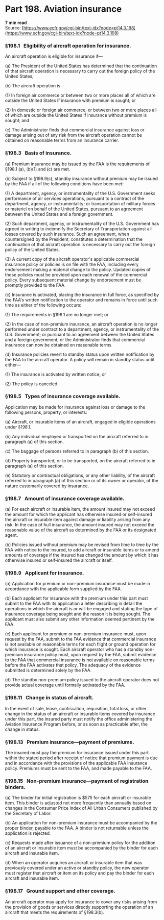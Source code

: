 # Part 198. Aviation insurance
**7 min read**  
Source: [https://www.ecfr.gov/cgi-bin/text-idx?node=pt14.3.198](https://www.ecfr.gov/cgi-bin/text-idx?node=pt14.3.198)

<div>

### §198.1   Eligibility of aircraft operation for insurance.

An aircraft operation is eligible for insurance if—

\(a\) The President of the United States has determined that the continuation of that aircraft operation is necessary to carry out the foreign policy of the United States;

\(b\) The aircraft operation is—

\(1\) In foreign air commerce or between two or more places all of which are outside the United States if insurance with premium is sought; or

\(2\) In domestic or foreign air commerce, or between two or more places all of which are outside the United States if insurance without premium is sought; and

\(c\) The Administrator finds that commercial insurance against loss or damage arising out of any risk from the aircraft operation cannot be obtained on reasonable terms from an insurance carrier.

### §198.3   Basis of insurance.

\(a\) Premium insurance may be issued by the FAA is the requirements of §198.1 (a), (b)(1) and (c) are met.

\(b\) Subject to §198.9(c), standby insurance without premium may be issued by the FAA if all of the following conditions have been met:

\(1\) A department, agency, or instrumentality of the U.S. Government seeks performance of air services operations, pursuant to a contract of the department, agency, or instrumentality; or transportation of military forces or materiel on behalf of the United States, pursuant to an agreement between the United States and a foreign government.

\(2\) Such department, agency, or instrumentality of the U.S. Government has agreed in writing to indemnify the Secretary of Transportation against all losses covered by such insurance. Such an agreement, when countersigned by the President, constitutes a determination that the continuation of that aircraft operation is necessary to carry out the foreign policy of the United States.

\(3\) A current copy of the aircraft operator's applicable commercial insurance policy or policies is on file with the FAA, including every endorsement making a material change to the policy. Updated copies of these policies must be provided upon each renewal of the commercial policy. Every subsequent material change by endorsement must be promptly provided to the FAA.

\(c\) Insurance is activated, placing the insurance in full force, as specified by the FAA's written notification to the operator and remains in force until such time as either of the following occurs:

\(1\) The requirements in §198.1 are no longer met; or

\(2\) In the case of non-premium insurance, an aircraft operation is no longer performed under contract to a department, agency, or instrumentality of the U.S. Government; or pursuant to an agreement between the United States and a foreign government; or the Administrator finds that commercial insurance can now be obtained on reasonable terms.

\(d\) Insurance policies revert to standby status upon written notification by the FAA to the aircraft operator. A policy will remain in standby status until either—

\(1\) The insurance is activated by written notice; or

\(2\) The policy is canceled.

### §198.5   Types of insurance coverage available.

Application may be made for insurance against loss or damage to the following persons, property, or interests:

\(a\) Aircraft, or insurable items of an aircraft, engaged in eligible operations under §198.1.

\(b\) Any individual employed or transported on the aircraft referred to in paragraph (a) of this section.

\(c\) The baggage of persons referred to in paragraph (b) of this section.

\(d\) Property transported, or to be transported, on the aircraft referred to in paragraph (a) of this section.

\(e\) Statutory or contractual obligations, or any other liability, of the aircraft referred to in paragraph (a) of this section or of its owner or operator, of the nature customarily covered by insurance.

### §198.7   Amount of insurance coverage available.

\(a\) For each aircraft or insurable item, the amount insured may not exceed the amount for which the applicant has otherwise insured or self-insured the aircraft or insurable item against damage or liability arising from any risk. In the case of hull insurance, the amount insured may not exceed the reasonable value of the aircraft as determined by the FAA or its designated agent.

\(b\) Policies issued without premium may be revised from time to time by the FAA with notice to the insured, to add aircraft or insurable items or to amend amounts of coverage if the insured has changed the amount by which it has otherwise insured or self-insured the aircraft or itself.

### §198.9   Applicant for insurance.

\(a\) Application for premium or non-premium insurance must be made in accordance with the applicable form supplied by the FAA.

\(b\) Each applicant for insurance with the premium under this part must submit to the FAA with its application a letter describing in detail the operations in which the aircraft is or will be engaged and stating the type of insurance coverage being sought and the reason it is being sought. The applicant must also submit any other information deemed pertinent by the FAA.

\(c\) Each applicant for premium or non-premium insurance must, upon request by the FAA, submit to the FAA evidence that commercial insurance is not available on reasonable terms for each flight or ground operation for which insurance is sought. Each aircraft operator who has a standby non-premium insurance policy must, upon request by the FAA, submit evidence to the FAA that commercial insurance is not available on reasonable terms before the FAA activates that policy. The adequacy of the evidence submitted is determined solely by the FAA.

\(d\) The standby non-premium policy issued to the aircraft operator does not provide actual coverage until formally activated by the FAA.

### §198.11   Change in status of aircraft.

In the event of sale, lease, confiscation, requisition, total loss, or other change in the status of an aircraft or insurable items covered by insurance under this part, the insured party must notify the office administering the Aviation Insurance Program before, or as soon as practicable after, the change in status.

### §198.13   Premium insurance—payment of premiums.

The insured must pay the premium for insurance issued under this part within the stated period after receipt of notice that premium payment is due and in accordance with the provisions of the applicable FAA insurance policy. Premiums must be sent to the FAA, and made payable to the FAA.

### §198.15   Non-premium insurance—payment of registration binders.

\(a\) The binder for initial registration is \$575 for each aircraft or insurable item. This binder is adjusted not more frequently than annually based on changes in the Consumer Price Index of All Urban Consumers published by the Secretary of Labor.

\(b\) An application for non-premium insurance must be accompanied by the proper binder, payable to the FAA. A binder is not returnable unless the application is rejected.

\(c\) Requests made after issuance of a non-premium policy for the addition of an aircraft or insurable item must be accompanied by the binder for each aircraft and insurable item.

\(d\) When an operator acquires an aircraft or insurable item that was previously covered under an active or standby policy, the new operator must register that aircraft or item on its policy and pay the binder for each aircraft and insurable item.

### §198.17   Ground support and other coverage.

An aircraft operator may apply for insurance to cover any risks arising from the provision of goods or services directly supporting the operation of an aircraft that meets the requirements of §198.3(b).

</div>